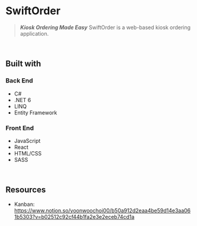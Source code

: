 # SwiftOrder
> ***Kiosk Ordering Made Easy***
SwiftOrder is a web-based kiosk ordering application.

<br>

## Built with
### Back End
- C#
- .NET 6
- LINQ
- Entity Framework

### Front End
- JavaScript
- React
- HTML/CSS
- SASS

<br>

## Resources
- Kanban: https://www.notion.so/yoonwoochoi00/b50a912d2eaa4be59d14e3aa061b5303?v=b02512c92cf44b1fa2e3e2eceb74cd1a
